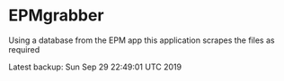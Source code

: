 # EPMgrabber
Using a database from the EPM app this application scrapes the files as required


Latest backup: Sun Sep 29 22:49:01 UTC 2019
